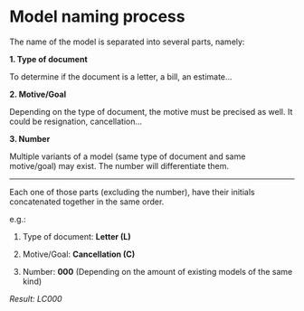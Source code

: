 # Model naming process

The name of the model is separated into several parts, namely:

**1. Type of document**

To determine if the document is a letter, a bill, an estimate...

**2. Motive/Goal**

Depending on the type of document, the motive must be precised as well. It could be resignation, cancellation...

**3. Number**

Multiple variants of a model (same type of document and same motive/goal) may exist. The number will differentiate them.

---

Each one of those parts (excluding the number), have their initials concatenated together in the same order.

e.g.:

1. Type of document: **Letter (L)**

2. Motive/Goal: **Cancellation (C)**

3. Number: **000** (Depending on the amount of existing models of the same kind)

_Result: LC000_
